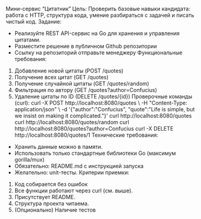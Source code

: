 Мини-сервис “Цитатник”
Цель: Проверить базовые навыки кандидата:
работа с HTTP, структура кода, умение разбираться с задачей и писать чистый код.
Задание:
- Реализуйте REST API-сервис на Go для хранения и управления цитатами.
- Разместите решение в публичном Github репозитории
- Ссылку на репозиторий отправьте менеджеру
Функциональные требования:
1. Добавление новой цитаты (POST /quotes)
2. Получение всех цитат (GET /quotes)
3. Получение случайной цитаты (GET /quotes/random)
4. Фильтрация по автору (GET /quotes?author=Confucius)
5. Удаление цитаты по ID (DELETE /quotes/{id})
Проверочные команды (curl):
curl -X POST http://localhost:8080/quotes \ -H "Content-Type: application/json" \ -d
'{"author":"Confucius", "quote":"Life is simple, but we insist on making it complicated."}'
curl http://localhost:8080/quotes curl http://localhost:8080/quotes/random
curl http://localhost:8080/quotes?author=Confucius
curl -X DELETE http://localhost:8080/quotes/1
Технические требования:
- Хранить данные можно в памяти.
- Использовать только стандартные библиотеки Go (максимум gorilla/mux)
- Обязательно: README.md с инструкцией запуска
- Желательно: unit-тесты.
Критерии приемки:
1. Код собирается без ошибок
2. Все функции работают через curl (см. выше).
3. Присутствует README.
4. Структура проекта читаема.
5. (Опционально) Наличие тестов